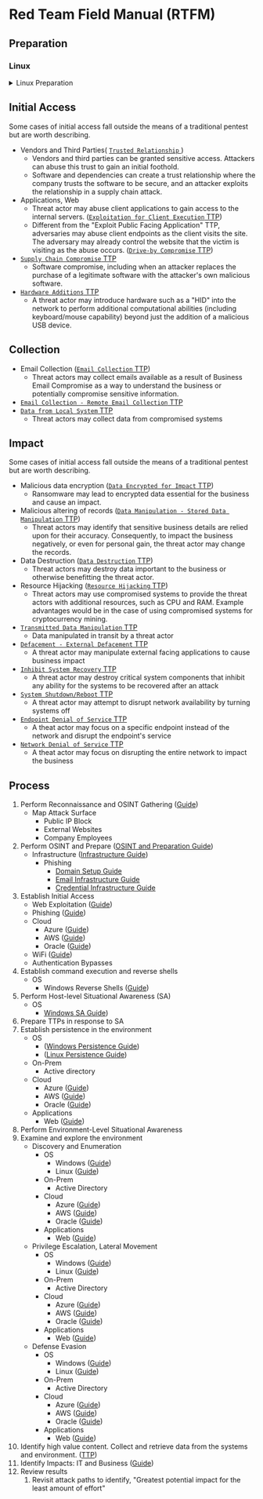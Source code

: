 <!---------------------------------------------------------------------------------
Copyright: (c) BLS OPS LLC.
This program is free software: you can redistribute it and/or modify
it under the terms of the GNU General Public License as published by
the Free Software Foundation, version 3.
This program is distributed in the hope that it will be useful,
but WITHOUT ANY WARRANTY; without even the implied warranty of
MERCHANTABILITY or FITNESS FOR A PARTICULAR PURPOSE. See the
GNU General Public License for more details.
You should have received a copy of the GNU General Public License
along with this program. If not, see <https://www.gnu.org/licenses/>.
--------------------------------------------------------------------------------->
# Red Team Field Manual (RTFM)
## Preparation
### Linux

<details><summary>Linux Preparation</summary><p>

* Install go-lang manually
	1. Retrieve golang (set for v1.19, although if there's a way to target "latest," please let me know)-<br />[https://go.dev/doc/install](https://go.dev/doc/install)

			wget https://go.dev/dl/go1.19.linux-amd64.tar.gz
	1. Remove any existing golang and extract the downloaded files

			rm -rf /usr/local/go && tar -C /usr/local -xzf go1.19.linux-amd64.tar.gz
	1. Set your path variable so that the installed go binary and retrieved tools can easily be referenced. The format of the two commands are designed to support an installation of go tools as the root user.
		* user installation

				echo 'export PATH=$PATH:/usr/local/go/bin' >> /etc/profile
		* root installation

				echo 'export PATH=$PATH:/root/go/bin/' >> /etc/profile
		* Other options
			* You can also try updating your path through your shell's config
				* zsh

						echo 'export PATH=$PATH:/usr/local/go/bin' >> ~/.zshrc
* Install latest python manually
	1. apt package installation (Ubuntu-/Debian-based)

			sudo apt install python3 python3-venv python3-pip python3.9 python3.9-venv -y
* Install pipx manually
	1. Install pre-requisites. **python3.9** is included, as some tools rely on python newer than the current debian distributions produce.
		1. pipx installation

				sudo python3.9 -m pip install --user pipx
				python3.9 -m pipx ensurepath
	1. Close the terminal and open a new one so that the path variables are updated



</p></details>

## Initial Access

Some cases of initial access fall outside the means of a traditional pentest but are worth describing.

* Vendors and Third Parties( [`Trusted Relationship` ](TTP/T1199_Trusted_Relationship/T1199.md))
	* Vendors and third parties can be granted sensitive access. Attackers can abuse this trust to gain an initial foothold.
	* Software and dependencies can create a trust relationship where the company trusts the software to be secure, and an attacker exploits the relationship in a supply chain attack.
* Applications, Web
	* Threat actor may abuse client applications to gain access to the internal servers. ([`Exploitation for Client Execution` TTP](TTP/T1203_Exploitation_for_Client_Execution/T1203.md))
	* Different from the "Exploit Public Facing Application" TTP, adversaries may abuse client endpoints as the client visits the site. The adversary may already control the website that the victim is visiting as the abuse occurs. ([`Drive-by Compromise` TTP](TTP/T1189_Drive-by_Compromise/T1189.md))
* [`Supply Chain Compromise` TTP](TTP/T1195_Supply_Chain_Compromise/T1195.md)
	* Software compromise, including when an attacker replaces the purchase of a legitimate software with the attacker's own malicious software.
* [`Hardware Additions` TTP](TTP/T1200_Hardware_Additions/T1200.md)
	* A threat actor may introduce hardware such as a "HID" into the network to perform additional computational abilities (including keyboard/mouse capability) beyond just the addition of a malicious USB device.


## Collection

* Email Collection ([`Email Collection` TTP](TTP/T1114_Email_Collection/T1114.md))
	* Threat actors may collect emails available as a result of Business Email Compromise as a way to understand the business or potentially compromise sensitive information.
* [`Email Collection - Remote Email Collection` TTP](TTP/T1114_Email_Collection/002_Remote_Email_Collection/T1114.002.md)
* [`Data from Local System` TTP](TTP/T1005_Data_from_Local_System/T1005.md)
	* Threat actors may collect data from compromised systems


## Impact

Some cases of initial access fall outside the means of a traditional pentest but are worth describing.

* Malicious data encryption ([`Data Encrypted for Impact` TTP](TTP/T1486_Data_Encrypted_for_Impact/T1486.md))
	* Ransomware may lead to encrypted data essential for the business and cause an impact.
* Malicious altering of records ([`Data Manipulation - Stored Data Manipulation` TTP](TTP/T1565_Data_Manipulation/001_Stored_Data_Manipulation/T1565.001.md))
	* Threat actors may identify that sensitive business details are relied upon for their accuracy. Consequently, to impact the business negatively, or even for personal gain, the threat actor may change the records.
* Data Destruction ([`Data Destruction` TTP](TTP/T1485_Data_Destruction/T1485.md))
	* Threat actors may destroy data important to the business or otherwise benefitting the threat actor.
* Resource Hijacking ([`Resource Hijacking` TTP](TTP/T1496_Resource_Hijacking/T1496.md))
	* Threat actors may use compromised systems to provide the threat actors with additional resources, such as CPU and RAM. Example advantages would be in the case of using compromised systems for cryptocurrency mining.
* [`Transmitted Data Manipulation` TTP](TTP/T1565_Data_Manipulation/002_Transmitted_Data_Manipulation/T1565.002.md)
	* Data manipulated in transit by a threat actor
* [`Defacement - External Defacement` TTP](TTP/T1491_Defacement/002_External_Defacement/T1491.002.md)
	* A threat actor may manipulate external facing applications to cause business impact
* [`Inhibit System Recovery` TTP](TTP/T1490_Inhibit_System_Recovery/T1490.md)
	* A threat actor may destroy critical system components that inhibit any ability for the systems to be recovered after an attack
* [`System Shutdown/Reboot` TTP](TTP/T1529_System_Shutdown-Reboot/T1529.md)
	* A threat actor may attempt to disrupt network availability by turning systems off
* [`Endpoint Denial of Service` TTP](TTP/T1499_Endpoint_Denial_of_Service/T1499.md)
	* A theat actor may focus on a specific endpoint instead of the network and disrupt the endpoint's service
* [`Network Denial of Service` TTP](TTP/T1498_Network_Denial_of_Service/T1498.md)
	* A theat actor may focus on disrupting the entire network to impact the business


## Process

1. Perform Reconnaissance and OSINT Gathering ([Guide](Testaments_and_Books/Redvelations/OSINT_and_Prep/000_OSINT_and_Prep.md))
	* Map Attack Surface
		* Public IP Block
		* External Websites
		* Company Employees
1. Perform OSINT and Prepare ([OSINT and Preparation Guide](Testaments_and_Books/Redvelations/OSINT_and_Prep/000_OSINT_and_Prep.md))
	* Infrastructure ([Infrastructure Guide](Testaments_and_Books/Redvelations/OSINT_and_Prep/001-0_Infrastructure.md))
		* Phishing
			* [Domain Setup Guide](Testaments_and_Books/Redvelations/OSINT_and_Prep/001-1_Phishing_Domains.md)
			* [Email Infrastructure Guide](Testaments_and_Books/Redvelations/OSINT_and_Prep/001-2_Phishing_Email_Infrastructure.md)
			* [Credential Infrastructure Guide](Testaments_and_Books/Redvelations/OSINT_and_Prep/001-3_Phishing_Credential_Infrastructure.md)
1. Establish Initial Access
	* Web Exploitation ([Guide](Testaments_and_Books/Redvelations/Web/000_Web_App_Attack_Guide.md))
	* Phishing ([Guide](Testaments_and_Books/Redvelations/Phishing/000_Phishing.md))
	* Cloud
		* Azure ([Guide](Testaments_and_Books/Redvelations/Cloud/Azure/002-0_Azure_Initial_Access.md))
		* AWS ([Guide](Testaments_and_Books/Redvelations/Cloud/AWS/000_AWS.md))
		* Oracle ([Guide](Testaments_and_Books/Redvelations/Cloud/Oracle/Oracle_Cloud_Privesc.md))
	* WiFi ([Guide](Testaments_and_Books/Redvelations/WiFi/000_WiFi.md))
	* Authentication Bypasses
1. Establish command execution and reverse shells
	* OS
		* Windows Reverse Shells ([Guide](Testaments_and_Books/Redvelations/Windows/004-1_Windows_Reverse_Shells.md))
1. Perform Host-level Situational Awareness (SA)
	* OS
		* [Windows SA Guide](Testaments_and_Books/Redvelations/Windows/001-2_Windows_Situational_Awareness.md))
1. Prepare TTPs in response to SA
1. Establish persistence in the environment
	* OS
		* ([Windows Persistence Guide](Testaments_and_Books/Redvelations/Windows/004-0_Windows_Persistence.md))
		* ([Linux Persistence Guide](Testaments_and_Books/Redvelations/Linux/004_Linux_Persistence.md))
	* On-Prem
		* Active directory
	* Cloud
		* Azure ([Guide](Testaments_and_Books/Redvelations/Cloud/Azure/000-0_Azure_Overview.md))
		* AWS ([Guide](Testaments_and_Books/Redvelations/Cloud/AWS/000_AWS.md))
		* Oracle ([Guide](Testaments_and_Books/Redvelations/Cloud/Oracle/Oracle_Cloud_Privesc.md))
	* Applications
		* Web ([Guide](Testaments_and_Books/Redvelations/Web/000_Web_App_Attack_Guide.md))
1. Perform Environment-Level Situational Awareness
1. Examine and explore the environment
	* Discovery and Enumeration
		* OS
			* Windows ([Guide](Testaments_and_Books/Redvelations/Windows/001-0_Windows_Enumeration.md))
			* Linux ([Guide](Testaments_and_Books/Redvelations/Linux/005_Linux_PrivEsc.md))
		* On-Prem
			* Active Directory
		* Cloud
			* Azure ([Guide](Testaments_and_Books/Redvelations/Cloud/Azure/000-0_Azure_Overview.md))
			* AWS ([Guide](Testaments_and_Books/Redvelations/Cloud/AWS/000_AWS.md))
			* Oracle ([Guide](Testaments_and_Books/Redvelations/Cloud/Oracle/Oracle_Cloud_Privesc.md))
		* Applications
			* Web ([Guide](Testaments_and_Books/Redvelations/Web/000_Web_App_Attack_Guide.md))
	* Privilege Escalation, Lateral Movement
		* OS
			* Windows ([Guide](Testaments_and_Books/Redvelations/Windows/006-0_Windows_Privilege_Escalation.md))
			* Linux ([Guide](Testaments_and_Books/Redvelations/Linux/005_Linux_PrivEsc.md))
		* On-Prem
			* Active Directory
		* Cloud
			* Azure ([Guide](Testaments_and_Books/Redvelations/Cloud/Azure/004-0_Azure_Lateral_Movement.md))
			* AWS ([Guide](Testaments_and_Books/Redvelations/Cloud/AWS/000_AWS.md))
			* Oracle ([Guide](Testaments_and_Books/Redvelations/Cloud/Oracle/Oracle_Cloud_Privesc.md))
		* Applications
			* Web ([Guide](Testaments_and_Books/Redvelations/Web/000_Web_App_Attack_Guide.md))
	* Defense Evasion
		* OS
			* Windows ([Guide](Testaments_and_Books/Redvelations/Windows/003-0_Windows_Defense_Evasion.md))
			* Linux ([Guide](Testaments_and_Books/Redvelations/Linux/003_Linux_Defense_Evasion.md))
		* On-Prem
			* Active Directory
		* Cloud
			* Azure ([Guide](Testaments_and_Books/Redvelations/Cloud/Azure/000-0_Azure_Overview.md))
			* AWS ([Guide](Testaments_and_Books/Redvelations/Cloud/AWS/000_AWS.md))
			* Oracle ([Guide](Testaments_and_Books/Redvelations/Cloud/Oracle/Oracle_Cloud_Privesc.md))
		* Applications
			* Web ([Guide](Testaments_and_Books/Redvelations/Web/000_Web_App_Attack_Guide.md))
1. Identify high value content. Collect and retrieve data from the systems and environment. ([TTP](TTP/T1083_File_and_Directory_Discovery/T1083.md))
1. Identify Impacts: IT and Business ([Guide](Testaments_and_Books/Purplippians/Impact/Impact.md))
1. Review results
	1. Revisit attack paths to identify, "Greatest potential impact for the least amount of effort"